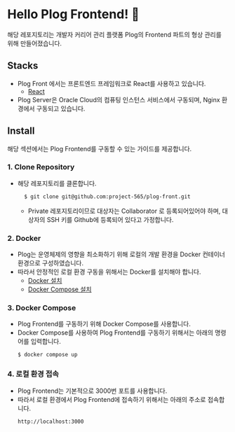 # Hello Plog Frontend! 👋
해당 레포지토리는 개발자 커리어 관리 플랫폼 Plog의 Frontend 파트의 형상 관리를 위해 만들어졌습니다.

## Stacks
- Plog Front 에서는 프론트엔드 프레임워크로 React를 사용하고 있습니다. 
  - [React](https://reactjs.org/)
- Plog Server은 Oracle Cloud의 컴퓨팅 인스턴스 서비스에서 구동되며, Nginx 환경에서 구동되고 있습니다.

## Install
해당 섹션에서는 Plog Frontend를 구동할 수 있는 가이드를 제공합니다. 
### 1. Clone Repository
- 해당 레포지토리를 클론합니다.
   ```bash
     $ git clone git@github.com:project-565/plog-front.git
   ```
  - Private 레포지토리이므로 대상자는 Collaborator 로 등록되어있어야 하며, 대상자의 SSH 키를 Github에 등록되어 있다고 가정합니다.

### 2. Docker
- Plog는 운영체제의 영향을 최소화하기 위해 로컬의 개발 환경을  Docker 컨테이너 환경으로 구성하였습니다. 
- 따라서 안정적인 로컬 환경 구동을 위해서는 Docker를 설치해야 합니다.
  - [Docker 설치](https://docs.docker.com/get-docker/)
  - [Docker Compose 설치](https://docs.docker.com/compose/install/)
### 3. Docker Compose
- Plog Frontend를 구동하기 위해 Docker Compose를 사용합니다.
- Docker Compose를 사용하여 Plog Frontend를 구동하기 위해서는 아래의 명령어를 입력합니다.
  ```bash
  $ docker compose up
  ```
### 4. 로컬 환경 접속
- Plog Frontend는 기본적으로 3000번 포트를 사용합니다.
- 따라서 로컬 환경에서 Plog Frontend에 접속하기 위해서는 아래의 주소로 접속합니다.
  ```
  http://localhost:3000
  ```